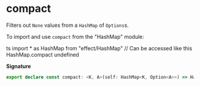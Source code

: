 # compact

Filters out `None` values from a `HashMap` of `Options`s.

To import and use `compact` from the "HashMap" module:

ts
import \* as HashMap from "effect/HashMap"
// Can be accessed like this
HashMap.compact
undefined

**Signature**

```ts
export declare const compact: <K, A>(self: HashMap<K, Option<A>>) => HashMap<K, A>
```
